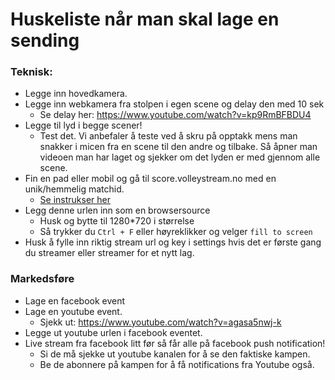 # Huskeliste når man skal lage en sending

### Teknisk:

* Legge inn hovedkamera.
* Legge inn webkamera fra stolpen i egen scene og delay den med 10 sek
  * Se delay her: https://www.youtube.com/watch?v=kp9RmBFBDU4 
* Legge til lyd i begge scener!
  * Test det. Vi anbefaler å  teste  ved å skru på opptakk mens man snakker i micen fra en scene til den andre og tilbake. Så åpner man videoen man har laget og sjekker om det lyden er med gjennom alle scene.
* Fin en pad eller mobil og gå til score.volleystream.no med en unik/hemmelig matchid.
  *  [Se instrukser her](/overlay/hvordan-bruke-scoreboard.md)
* Legg denne urlen inn som en browsersource
  * Husk og bytte til 1280\*720 i størrelse 
  * Så trykker du `Ctrl + F` eller høyreklikker og velger `fill to screen`
* Husk å fylle inn riktig stream url og key i settings hvis det er første gang du streamer eller streamer for et nytt lag. 

### Markedsføre

* Lage en facebook event
* Lage en youtube event. 
  * Sjekk ut: https://www.youtube.com/watch?v=agasa5nwj-k 
* Legge ut youtube urlen i facebook eventet. 
* Live stream fra facebook litt før så får alle på facebook push notification!
  * Si de må sjekke ut youtube kanalen for å se den faktiske kampen. 
  * Be de abonnere på kampen for å få notifications fra Youtube også. 





